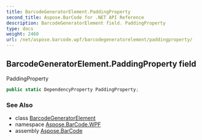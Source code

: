 ```yaml
---
title: BarcodeGeneratorElement.PaddingProperty
second_title: Aspose.BarCode for .NET API Reference
description: BarcodeGeneratorElement field. PaddingProperty
type: docs
weight: 2460
url: /net/aspose.barcode.wpf/barcodegeneratorelement/paddingproperty/
---
```

## BarcodeGeneratorElement.PaddingProperty field

PaddingProperty

```csharp
public static DependencyProperty PaddingProperty;
```

### See Also

* class [BarcodeGeneratorElement](../)
* namespace [Aspose.BarCode.WPF](../../../aspose.barcode.wpf/)
* assembly [Aspose.BarCode](../../../)


